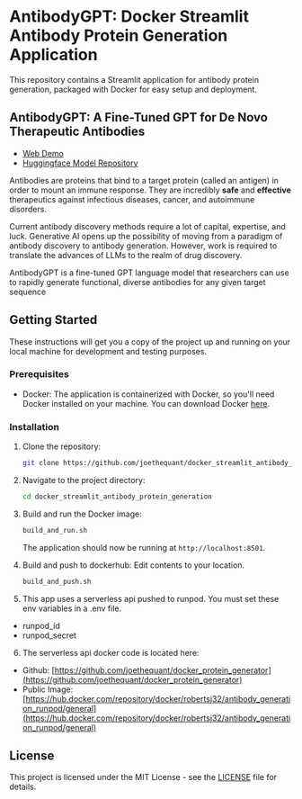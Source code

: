 # AntibodyGPT:  Docker Streamlit Antibody Protein Generation Application

This repository contains a Streamlit application for antibody protein generation, packaged with Docker for easy setup and deployment.


## AntibodyGPT: A Fine-Tuned GPT for De Novo Therapeutic Antibodies

- [Web Demo](https://orca-app-ygzbp.ondigitalocean.app/Demo_Antibody_Generator)
- [Huggingface Model Repository](https://huggingface.co/AntibodyGeneration)

Antibodies are proteins that bind to a target protein (called an antigen) in order to mount an immune response. 
They are incredibly **safe** and **effective** therapeutics against infectious diseases, cancer, and autoimmune disorders.

Current antibody discovery methods require a lot of capital, expertise, and luck. Generative AI opens up the possibility of 
moving from a paradigm of antibody discovery to antibody generation. However, work is required to translate the advances of LLMs to the realm of drug discovery.

AntibodyGPT is a fine-tuned GPT language model that researchers can use to rapidly generate functional, diverse antibodies for any given target sequence

## Getting Started

These instructions will get you a copy of the project up and running on your local machine for development and testing purposes.

### Prerequisites

- Docker: The application is containerized with Docker, so you'll need Docker installed on your machine. You can download Docker [here](https://www.docker.com/products/docker-desktop).

### Installation

1. Clone the repository:
    ```bash
    git clone https://github.com/joethequant/docker_streamlit_antibody_protein_generation.git
    ```

2. Navigate to the project directory:
    ```bash
    cd docker_streamlit_antibody_protein_generation
    ```

3. Build and run the Docker image:
    ```bash
    build_and_run.sh
    ```
    The application should now be running at `http://localhost:8501`.

4. Build and push to dockerhub: Edit contents to your location.
    ```bash
    build_and_push.sh
    ```
5. This app uses a serverless api pushed to runpod. You must set these env variables in a .env file.
- runpod_id
- runpod_secret

6. The serverless api docker code is located here: 
- Github: [https://github.com/joethequant/docker_protein_generator](https://github.com/joethequant/docker_protein_generator)
- Public Image: [https://hub.docker.com/repository/docker/robertsj32/antibody_generation_runpod/general](https://hub.docker.com/repository/docker/robertsj32/antibody_generation_runpod/general)


## License

This project is licensed under the MIT License - see the [LICENSE](LICENSE) file for details.